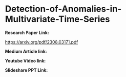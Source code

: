 # Detection-of-Anomalies-in-Multivariate-Time-Series

**Research Paper Link:**

https://arxiv.org/pdf/2308.03171.pdf


**Medium Article link:**


**Youtube Video link:**


**Slideshare PPT Link:**
